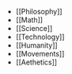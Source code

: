 - [[Philosophy]] 
- [[Math]]
- [[Science]]
- [[Technology]]
- [[Humanity]]
- [[Movements]]
- [[Aethetics]]